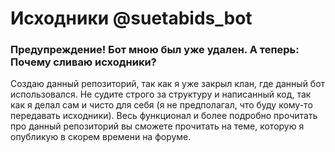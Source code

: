 # Исходники @suetabids_bot

### Предупреждение! Бот мною был уже удален. А теперь: Почему сливаю исходники?

Создаю данный репозиторий, так как я уже закрыл клан, где данный бот использовался. Не судите строго за структуру и написанный код, так как я делал сам и чисто для себя (я не предполагал, что буду кому-то передавать исходники). Весь функционал и более подробно прочитать про данный репозиторий вы сможете прочитать на теме, которую я опубликую в скорем времени на форуме.

